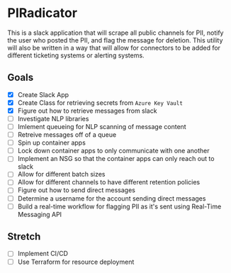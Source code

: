 # PIRadicator

This is a slack application that will scrape all public channels for PII, notify the user who posted the PII, and flag the message for deletion. This utility will also be written in a way that will allow for connectors to be added for different ticketing systems or alerting systems.  

## Goals

- [x] Create Slack App  
- [x] Create Class for retrieving secrets from `Azure Key Vault`
- [x] Figure out how to retrieve messages from slack  
- [ ] Investigate NLP libraries  
- [ ] Imlement queueing for NLP scanning of message content  
- [ ] Retreive messages off of a queue  
- [ ] Spin up container apps  
- [ ] Lock down container apps to only communicate with one another  
- [ ] Implement an NSG so that the container apps can only reach out to slack  
- [ ] Allow for different batch sizes  
- [ ] Allow for different channels to have different retention policies
- [ ] Figure out how to send direct messages
- [ ] Determine a username for the account sending direct messages  
- [ ] Build a real-time workflow for flagging PII as it's sent using Real-Time Messaging API

## Stretch  

- [ ] Implement CI/CD  
- [ ] Use Terraform for resource deployment  
